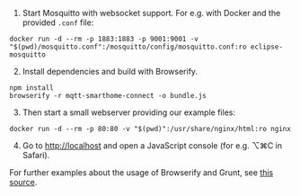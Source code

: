 1) Start Mosquitto with websocket support. For e.g. with Docker and the provided `.conf` file:

```
docker run -d --rm -p 1883:1883 -p 9001:9001 -v "$(pwd)/mosquitto.conf":/mosquitto/config/mosquitto.conf:ro eclipse-mosquitto
```

2) Install dependencies and build with Browserify.

```
npm install
browserify -r mqtt-smarthome-connect -o bundle.js
```

3) Then start a small webserver providing our example files:

```
docker run -d --rm -p 80:80 -v "$(pwd)":/usr/share/nginx/html:ro nginx
```

4) Go to <http://localhost> and open a JavaScript console (for e.g. ⌥⌘C in Safari).


For further examples about the usage of Browserify and Grunt, see [this source](https://github.com/dersimn/sandbox-browserify).